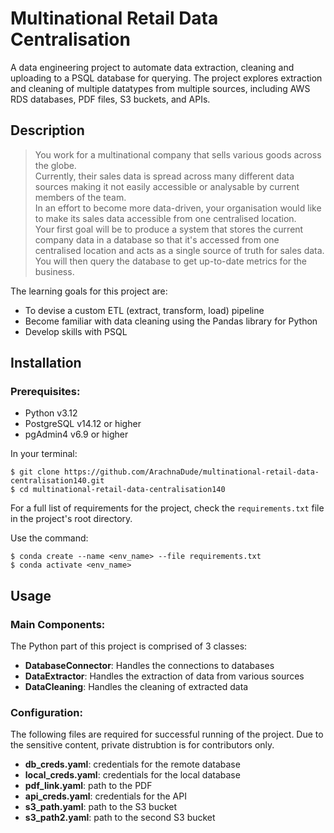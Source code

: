 # Multinational Retail Data Centralisation

A data engineering project to automate data extraction, cleaning and uploading to a PSQL database for querying. The project explores extraction and cleaning of multiple datatypes from multiple sources, including AWS RDS databases, PDF files, S3 buckets, and APIs.

## Description

> You work for a multinational company that sells various goods across the globe. <br>
> Currently, their sales data is spread across many different data sources making it not easily accessible or analysable by current members of the team. <br>
> In an effort to become more data-driven, your organisation would like to make its sales data accessible from one centralised location.<br>
> Your first goal will be to produce a system that stores the current company data in a database so that it's accessed from one centralised location and acts as a single source of truth for sales data.<br>
> You will then query the database to get up-to-date metrics for the business.

The learning goals for this project are:

- To devise a custom ETL (extract, transform, load) pipeline
- Become familiar with data cleaning using the Pandas library for Python
- Develop skills with PSQL

## Installation

### Prerequisites:

- Python v3.12
- PostgreSQL v14.12 or higher
- pgAdmin4 v6.9 or higher

In your terminal:

```
$ git clone https://github.com/ArachnaDude/multinational-retail-data-centralisation140.git
$ cd multinational-retail-data-centralisation140
```

For a full list of requirements for the project, check the `requirements.txt` file in the project's root directory.

Use the command:

```
$ conda create --name <env_name> --file requirements.txt
$ conda activate <env_name>
```

## Usage

### Main Components:

The Python part of this project is comprised of 3 classes:

- **DatabaseConnector**: Handles the connections to databases
- **DataExtractor**: Handles the extraction of data from various sources
- **DataCleaning**: Handles the cleaning of extracted data

### Configuration:

The following files are required for successful running of the project. Due to the sensitive content, private distrubtion is for contributors only.

- **db_creds.yaml**: credentials for the remote database
- **local_creds.yaml**: credentials for the local database
- **pdf_link.yaml**: path to the PDF
- **api_creds.yaml**: credentials for the API
- **s3_path.yaml**: path to the S3 bucket
- **s3_path2.yaml**: path to the second S3 bucket
